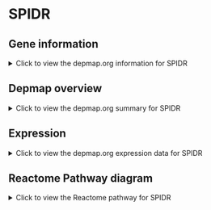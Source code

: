 <h1>SPIDR</h1>

<h2>Gene information</h2>
<details>
  <summary>Click to view the depmap.org information for SPIDR</summary>
  <p><a href="https://depmap.org/portal/gene/SPIDR?tab=about" target="_BLANK">Open page in a new tab...</a></p>
  <iframe src="https://depmap.org/portal/gene/SPIDR?tab=about" style="border:none;width:100%;height:800px"></iframe>
</details>

<h2>Depmap overview</h2>
<details>
  <summary>Click to view the depmap.org summary for SPIDR</summary>
  <p><a href="https://depmap.org/portal/gene/SPIDR?tab=overview" target="_BLANK">Open page in a new tab...</a></p>
  <iframe src="https://depmap.org/portal/gene/SPIDR?tab=overview" style="border:none;width:100%;height:800px"></iframe>
</details>

<h2>Expression</h2>
<details>
  <summary>Click to view the depmap.org expression data for SPIDR</summary>
  <p><a href="https://depmap.org/portal/gene/SPIDR?tab=characterization" target="_BLANK">Open page in a new tab...</a></p>
  <iframe src="https://depmap.org/portal/gene/SPIDR?tab=characterization" style="border:none;width:100%;height:800px"></iframe>
</details>



<h2>Reactome Pathway diagram</h2>
<details>
  <summary>Click to view the Reactome pathway for SPIDR</summary>
  <p><a href="https://reactome.org/PathwayBrowser/#/R-HSA-5693568" target="_BLANK">Open page in a new tab...</a></p>
  <p>Resolution of D-loop Structures through Holliday Junction Intermediates</p>
<iframe src="https://reactome.org/PathwayBrowser/#/R-HSA-5693568" style="border:none;width:100%;height:800px"></iframe>
</details>



